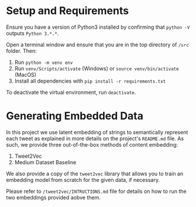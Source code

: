 # Setup and Requirements

Ensure you have a version of Python3 installed by confirming that `python -V` outputs `Python 3.*.*`.

Open a terminal window and ensure that you are in the top directory of `/src` folder. Then:

1. Run `python -m venv env`
2. Run `venv/Scripts/activate` (Windows) or `source venv/bin/activate` (MacOS)
3. Install all dependencies with `pip install -r requirements.txt`

To deactivate the virtual environment, run `deactivate`.

# Generating Embedded Data

In this project we use latent embedding of strings to semantically represent each tweet as explained in more details on the project's `README.md` file. As such, we provide three out-of-the-box methods of content embedding:

1. Tweet2Vec
2. Medium Dataset Baseline

We also provide a copy of the `tweet2vec` library that allows you to train an embedding model from scratch for the given data, if necessary.

Please refer to `/tweet2vec/INTRUCTIONS.md` file for details on how to run the two embeddings provided aobve them.
